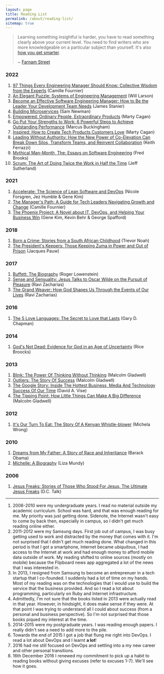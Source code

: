 ```yaml
---
layout: page
title: Reading List
permalink: /about/reading-list/
sitemap: true
---
```


> Learning something insightful is harder, you have to read something
> clearly above your current level. You need to find writers who are more
> knowledgeable on a particular subject than yourself. It's also [how you
> get smarter](/articles/2013/08/how-to-get-smarter/).
>
> ~ [Farnam Street][1]

### 2022

1. [97 Things Every Engineering Manager Should Know: Collective Wisdom from the Experts][2022-book-1] (Camille Fournier)
2. [An Elegant Puzzle: Systems of Engineering Management][2022-book-2] (Will Larson)
3. [Become an Effective Software Engineering Manager: How to Be the Leader Your Development Team Needs][2022-book-3] (James Stanier)
4. [Building Microservices][2022-book-4] (Sam Newman)
5. [Empowered: Ordinary People, Extraordinary Products][2022-book-5] (Marty Cagan)
6. [Go Put Your Strengths to Work: 6 Powerful Steps to Achieve Outstanding Performance][2022-book-6] (Marcus Buckingham)
7. [Inspired: How to Create Tech Products Customers Love][2022-book-7] (Marty Cagan)
8. [Leading Without Authority: How the New Power of Co-Elevation Can Break Down Silos, Transform Teams, and Reinvent Collaboration][2022-book-8] (Keith Ferrazzi)
9. [Mythical Man-Month, The: Essays on Software Engineering][2022-book-9] (Fred Brooks)
10. [Scrum: The Art of Doing Twice the Work in Half the Time][2022-book-10] (Jeff Sutherland)

[2022-book-1]: https://www.google.com/search?q=97+Things+Every+Engineering+Manager+Should+Know:+Collective+Wisdom+from+the+Experts+Camille+Fournier
[2022-book-2]: https://www.google.com/search?q=An+Elegant+Puzzle:+Systems+of+Engineering+Management+Will+Larson
[2022-book-3]: https://www.google.com/search?q=Become+an+Effective+Software+Engineering+Manager:+How+to+Be+the+Leader+Your+Development+Team+Needs+Stanier+James
[2022-book-4]: https://www.google.com/search?q=Building+Microservices+Sam+Newman
[2022-book-5]: https://www.google.com/search?q=Empowered:+Ordinary+People,+Extraordinary+Products+Marty+Cagan
[2022-book-6]: https://www.google.com/search?q=Go+Put+Your+Strengths+to+Work:+6+Powerful+Steps+to+Achieve+Outstanding+Performance+Marcus+Buckingham
[2022-book-7]: https://www.google.com/search?q=Inspired:+How+to+Create+Tech+Products+Customers+Love+Marty+Cagan
[2022-book-8]: https://www.google.com/search?q=Leading+Without+Authority:+How+the+New+Power+of+Co-Elevation+Can+Break+Down+Silos,+Transform+Teams,+and+Reinvent+Collaboration+Keith+Ferrazzi
[2022-book-9]: https://www.google.com/search?q=Mythical+Man-Month,+The:+Essays+on+Software+Engineering+Fred+Brooks.
[2022-book-10]: https://www.google.com/search?q=Scrum:+The+Art+of+Doing+Twice+the+Work+in+Half+the+Time+Jeff+Sutherland

### 2021

1. [Accelerate: The Science of Lean Software and DevOps][2021-book-1] (Nicole Forsgren, Jez Humble & Gene Kim)
2. [The Manager's Path: A Guide for Tech Leaders Navigating Growth and Change][2021-book-2] (Camille Fournier)
3. [The Phoenix Project: A Novel about IT, DevOps, and Helping Your Business Win][2021-book-3] (Gene Kim, Kevin Behr & George Spafford)

[2021-book-1]: https://www.google.com/search?q=Accelerate%3A+The+Science+of+Lean+Software+and+DevOps+Nicole+Forsgren%2C+Jez+Humble+%26+Gene+Kim
[2021-book-2]: https://www.google.com/search?q=The+Manager's+Path:+A+Guide+for+Tech+Leaders+Navigating+Growth+and+Change+Camille+Fournier
[2021-book-3]: https://www.google.com/search?q=The+Phoenix+Project:+A+Novel+about+IT,+DevOps,+and+Helping+Your+Business+Win+Gene+Kim,+Kevin+Behr+&+George+Spafford

### 2018

1. [Born a Crime: Stories from a South African Childhood][2018-book-1] (Trevor Noah)
2. [The President's Keepers: Those Keeping Zuma in Power and Out of Prison][2018-book-2] (Jacques Pauw)

[2018-book-1]: https://duckduckgo.com/?q=born+a+crime+stories+from+a+south+african+childhood+trevor+noah&ia=products
[2018-book-2]: https://duckduckgo.com/?q=The+President%27s+Keepers%3A+Those+Keeping+Zuma+in+Power+and+Out+of+Prison+Jacques+Pauw&ia=products

### 2017

1. [Buffett: The Biography][2017-book-1] (Roger Lowenstein)
2. [Sense and Sensuality: Jesus Talks to Oscar Wilde on the Pursuit of Pleasure][2017-book-2] (Ravi Zacharias)
3. [The Grand Weaver: How God Shapes Us Through the Events of Our Lives][2017-book-3] (Ravi Zacharias)

[2017-book-1]: https://duckduckgo.com/?q=buffett%3a+the+biography+by+roger+lowenstein&ia=products
[2017-book-2]: https://duckduckgo.com/?q=sense+and+sensuality+by+ravi+zacharias&ia=products
[2017-book-3]: https://duckduckgo.com/?q=the+grand+weaver+by+ravi+zacharias&ia=products

### 2016

1. [The 5 Love Languages: The Secret to Love that Lasts][2016-book-1] (Gary D. Chapman)

[2016-book-1]: https://duckduckgo.com/?q=the+5+love+languages%3a+the+secret+to+love+that+lasts+by+gary+d.+chapman

### 2014

1. [God's Not Dead: Evidence for God in an Age of Uncertainty][2014-book-1] (Rice Broocks)

[2014-book-1]: https://duckduckgo.com/?q=god's+not+dead%3a+evidence+for+god+in+an+age+of+uncertainty+rice+broocks&ia=products

### 2013

1. [Blink: The Power Of Thinking Without Thinking][2013-book-1] (Malcolm Gladwell)
2. [Outliers: The Story Of Success][2013-book-2] (Malcolm Gladwell)
3. [The Google Story: Inside The Hottest Business, Media And Technology Success Of Our Time][2013-book-3] (David A. Vise)
4. [The Tipping Point: How Little Things Can Make A Big Difference][2013-book-4] (Malcolm Gladwell)

[2013-book-1]: https://duckduckgo.com/?q=blink%3a+the+power+of+thinking+without+thinking+malcolm+gladwell&ia=products
[2013-book-2]: https://duckduckgo.com/?q=outliers%3a+the+story+of+success+malcolm+gladwell&ia=products
[2013-book-3]: https://duckduckgo.com/?q=the+google+story%3a+inside+the+hottest+business%2c+media+and+technology+success+of+our+time+david+a.+vise&ia=products
[2013-book-4]: https://duckduckgo.com/?q=the+tipping+point%3a+how+little+things+can+make+a+big+difference+malcolm+gladwell&ia=products

### 2012

1. [It's Our Turn To Eat: The Story Of A Kenyan Whistle-blower][2012-book-1] (Michela Wrong)

[2012-book-1]: https://duckduckgo.com/?q=it's+our+turn+to+eat%3a+the+story+of+a+kenyan+whistle-blower+michela+wrong&ia=products

### 2010

1. [Dreams from My Father: A Story of Race and Inheritance][2010-book-1] (Barack Obama)
2. [Michelle: A Biography][2010-book-2] (Liza Mundy)

[2010-book-1]: https://duckduckgo.com/?q=dreams+of+my+father+by+barack+obama&ia=products
[2010-book-2]: https://duckduckgo.com/?q=michelle+a+biography+by+liza+mundy&ia=products

### 2006

1. [Jesus Freaks: Stories of Those Who Stood For Jesus, The Ultimate Jesus Freaks][2006-book-1] (D.C. Talk)

[2006-book-1]: https://duckduckgo.com/?q=jesus+freaks%3a+stories+of+those+who+stood+for+jesus%2c+the+ultimate+jesus+freaks+d.c.+talk&ia=products

---

1. 2006-2010 were my undergraduate years. I read no material outside my academic
   curriculum. School was hard, and that was enough reading for me. My priority
   was just getting done. Sidenote, the Internet wasn't easy to come by back
   then, especially in campus, so I didn't get much reading online either.
2. 2011-2012 were my Samsung days. First job out of campus, I was busy getting
   used to work and distracted by the money that comes with it. I'm not
   surprised that I didn't get much reading done. What changed in this period is
   that I got a smartphone, Internet became _ubiquitous_, I had access to the
   Internet at work and had enough money to afford mobile data outside of work.
   My reading shifted to online sources (mostly on mobile) because the Flipboard
   news app aggregated a lot of the news that I was interested in.
3. In 2013, I resigned from Samsung to become an entreprenuer in a tech startup
   that I co-founded. I suddenly had a lot of time on my hands. Most of my
   reading was on the technologies that I would use to build the service that
   the business provided. And so I read a lot about programming, particularly on
   Ruby and Internet infrastructure.
4. Admittedly, I'm not sure that the books listed in 2013 were actually read in
   that year. However, in hindsight, it does make sense if they were. At that
   point I was trying to understand all I could about success (from a personal
   and business perspective). So I'm not surprised that those books piqued my
   interest at the time.
5. 2014-2015 were my postgraduate years. I was reading enough papers. I really
   didn't see a need to add more to the pile.
6. Towards the end of 2015 I got a job that flung me right into DevOps. I read a
   lot about DevOps and I learnt **a lot**!
7. 2016 had me still focused on DevOps and settling into a my new career and
   other personal transitions.
8. 16th December 2016 I renewed my commitment to pick up a habit to reading
   books without giving excuses (refer to excuses 1-7). We'll see how it goes.

[1]: http://www.farnamstreetblog.com/2013/05/the-buffett-formula-how-to-get-smarter/
